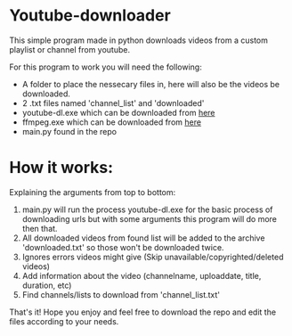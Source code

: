 # Youtube-downloader

This simple program made in python downloads videos from a custom playlist or channel from youtube. 

For this program to work you will need the following:

- A folder to place the nessecary files in, here will also be the videos be downloaded. 
- 2 .txt files named 'channel_list' and 'downloaded'
- youtube-dl.exe which can be downloaded from [here](https://ytdl-org.github.io/youtube-dl/download.html)
- ffmpeg.exe which can be downloaded from [here](http://ffmpeg.org/download.html?aemtn=tg-on)
- main.py found in the repo

# How it works:

Explaining the arguments from top to bottom:

1. main.py will run the process youtube-dl.exe for the basic process of downloading urls but with some arguments this program will do more then that.
2. All downloaded videos from found list will be added to the archive 'downloaded.txt' so those won't be downloaded twice.
3. Ignores errors videos might give (Skip unavailable/copyrighted/deleted videos)
4. Add information about the video (channelname, uploaddate, title, duration, etc)
5. Find channels/lists to download from 'channel_list.txt'

That's it! Hope you enjoy and feel free to download the repo and edit the files according to your needs.

